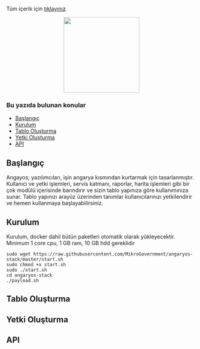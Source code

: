 Tüm içerik için [tıklayınız](https://mikrogovernment.github.io/angaryos-docs/)  

<p align="center">
    <img src="https://github.com/mikroGovernment/angaryos-stack/blob/master/frontend/src/assets/themes/aero/assets/images/logo.png" width="200">
</p>

### Bu yazıda bulunan konular
- [Başlangıç](#başlangıç) 
- [Kurulum](#kurulum) 
- [Tablo Oluşturma](#tablo-oluşturma) 
- [Yetki Oluşturma](#yetki-oluşturma) 
- [API](#api) 

## Başlangıç
Angayos; yazılımcıları, işin angarya kısmından kurtarmak için tasarlanmıştır. Kullanıcı ve yetki işlemleri, servis katmanı, raporlar, harita işlemleri gibi bir çok modülü içerisinde barındırır ve sizin tablo yapınıza göre kullanımınıza sunar. Tablo yapınızı arayüz üzerinden tanımlar kullanıcılarınızı yetkilendirir ve hemen kullanmaya başlayabilirsiniz.

## Kurulum

<Note type="warning">

Kurulum, docker dahil bütün paketleri otomatik olarak yükleyecektir. Minimum 1 core cpu, 1 GB ram, 10 GB hdd gereklidir

</Note>

```
sudo wget https://raw.githubusercontent.com/MikroGovernment/angaryos-stack/master/start.sh
sudo chmod +x start.sh
sudo ./start.sh 
cd angaryos-stack
./payload.sh
```

## Tablo Oluşturma

## Yetki Oluşturma

## API 